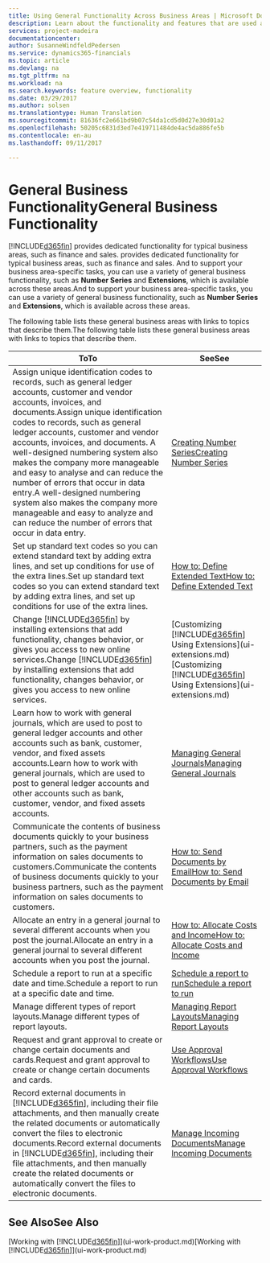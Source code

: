 ```yaml
---
title: Using General Functionality Across Business Areas | Microsoft Docs
description: Learn about the functionality and features that are used across business areas in Dynamics 365 for Financials.
services: project-madeira
documentationcenter: 
author: SusanneWindfeldPedersen
ms.service: dynamics365-financials
ms.topic: article
ms.devlang: na
ms.tgt_pltfrm: na
ms.workload: na
ms.search.keywords: feature overview, functionality
ms.date: 03/29/2017
ms.author: solsen
ms.translationtype: Human Translation
ms.sourcegitcommit: 81636fc2e661bd9b07c54da1cd5d0d27e30d01a2
ms.openlocfilehash: 50205c6831d3ed7e419711484de4ac5da886fe5b
ms.contentlocale: en-au
ms.lasthandoff: 09/11/2017

---
```

# <a name="general-business-functionality"></a><span data-ttu-id="4fcdd-103">General Business Functionality</span><span class="sxs-lookup"><span data-stu-id="4fcdd-103">General Business Functionality</span></span>
[!INCLUDE[d365fin](includes/d365fin_md.md)]<span data-ttu-id="4fcdd-104"> provides dedicated functionality for typical business areas, such as finance and sales.</span><span class="sxs-lookup"><span data-stu-id="4fcdd-104"> provides dedicated functionality for typical business areas, such as finance and sales.</span></span> <span data-ttu-id="4fcdd-105">And to support your business area-specific tasks, you can use a variety of general business functionality, such as **Number Series** and **Extensions**, which is available across these areas.</span><span class="sxs-lookup"><span data-stu-id="4fcdd-105">And to support your business area-specific tasks, you can use a variety of general business functionality, such as **Number Series** and **Extensions**, which is available across these areas.</span></span>

<span data-ttu-id="4fcdd-106">The following table lists these general business areas with links to topics that describe them.</span><span class="sxs-lookup"><span data-stu-id="4fcdd-106">The following table lists these general business areas with links to topics that describe them.</span></span>

| <span data-ttu-id="4fcdd-107">To</span><span class="sxs-lookup"><span data-stu-id="4fcdd-107">To</span></span> | <span data-ttu-id="4fcdd-108">See</span><span class="sxs-lookup"><span data-stu-id="4fcdd-108">See</span></span> |
| --- | --- |
| <span data-ttu-id="4fcdd-109">Assign unique identification codes to records, such as general ledger accounts, customer and vendor accounts, invoices, and documents.</span><span class="sxs-lookup"><span data-stu-id="4fcdd-109">Assign unique identification codes to records, such as general ledger accounts, customer and vendor accounts, invoices, and documents.</span></span> <span data-ttu-id="4fcdd-110">A well-designed numbering system also makes the company more manageable and easy to analyse and can reduce the number of errors that occur in data entry.</span><span class="sxs-lookup"><span data-stu-id="4fcdd-110">A well-designed numbering system also makes the company more manageable and easy to analyze and can reduce the number of errors that occur in data entry.</span></span> |[<span data-ttu-id="4fcdd-111">Creating Number Series</span><span class="sxs-lookup"><span data-stu-id="4fcdd-111">Creating Number Series</span></span>](ui-create-number-series.md) |
| <span data-ttu-id="4fcdd-112">Set up standard text codes so you can extend standard text by adding extra lines, and set up conditions for use of the extra lines.</span><span class="sxs-lookup"><span data-stu-id="4fcdd-112">Set up standard text codes so you can extend standard text by adding extra lines, and set up conditions for use of the extra lines.</span></span> |[<span data-ttu-id="4fcdd-113">How to: Define Extended Text</span><span class="sxs-lookup"><span data-stu-id="4fcdd-113">How to: Define Extended Text</span></span>](ui-how-define-ext-text.md) |
| <span data-ttu-id="4fcdd-114">Change [!INCLUDE[d365fin](includes/d365fin_md.md)] by installing extensions that add functionality, changes behavior, or gives you access to new online services.</span><span class="sxs-lookup"><span data-stu-id="4fcdd-114">Change [!INCLUDE[d365fin](includes/d365fin_md.md)] by installing extensions that add functionality, changes behavior, or gives you access to new online services.</span></span> |<span data-ttu-id="4fcdd-115">[Customizing [!INCLUDE[d365fin](includes/d365fin_md.md)] Using Extensions](ui-extensions.md)</span><span class="sxs-lookup"><span data-stu-id="4fcdd-115">[Customizing [!INCLUDE[d365fin](includes/d365fin_md.md)] Using Extensions](ui-extensions.md)</span></span> |
| <span data-ttu-id="4fcdd-116">Learn how to work with general journals, which are used to post to general ledger accounts and other accounts such as bank, customer, vendor, and fixed assets accounts.</span><span class="sxs-lookup"><span data-stu-id="4fcdd-116">Learn how to work with general journals, which are used to post to general ledger accounts and other accounts such as bank, customer, vendor, and fixed assets accounts.</span></span> |[<span data-ttu-id="4fcdd-117">Managing General Journals</span><span class="sxs-lookup"><span data-stu-id="4fcdd-117">Managing General Journals</span></span>](ui-work-general-journals.md) |
| <span data-ttu-id="4fcdd-118">Communicate the contents of business documents quickly to your business partners, such as the payment information on sales documents to customers.</span><span class="sxs-lookup"><span data-stu-id="4fcdd-118">Communicate the contents of business documents quickly to your business partners, such as the payment information on sales documents to customers.</span></span> |[<span data-ttu-id="4fcdd-119">How to: Send Documents by Email</span><span class="sxs-lookup"><span data-stu-id="4fcdd-119">How to: Send Documents by Email</span></span>](ui-how-send-documents-email.md) |
| <span data-ttu-id="4fcdd-120">Allocate an entry in a general journal to several different accounts when you post the journal.</span><span class="sxs-lookup"><span data-stu-id="4fcdd-120">Allocate an entry in a general journal to several different accounts when you post the journal.</span></span> |[<span data-ttu-id="4fcdd-121">How to: Allocate Costs and Income</span><span class="sxs-lookup"><span data-stu-id="4fcdd-121">How to: Allocate Costs and Income</span></span>](year-allocate-costs-income.md) |
| <span data-ttu-id="4fcdd-122">Schedule a report to run at a specific date and time.</span><span class="sxs-lookup"><span data-stu-id="4fcdd-122">Schedule a report to run at a specific date and time.</span></span> |[<span data-ttu-id="4fcdd-123">Schedule a report to run</span><span class="sxs-lookup"><span data-stu-id="4fcdd-123">Schedule a report to run</span></span>](ui-schedule-report.md) |
| <span data-ttu-id="4fcdd-124">Manage different types of report layouts.</span><span class="sxs-lookup"><span data-stu-id="4fcdd-124">Manage different types of report layouts.</span></span> |[<span data-ttu-id="4fcdd-125">Managing Report Layouts</span><span class="sxs-lookup"><span data-stu-id="4fcdd-125">Managing Report Layouts</span></span>](ui-manage-report-layouts.md) |
| <span data-ttu-id="4fcdd-126">Request and grant approval to create or change certain documents and cards.</span><span class="sxs-lookup"><span data-stu-id="4fcdd-126">Request and grant approval to create or change certain documents and cards.</span></span> |[<span data-ttu-id="4fcdd-127">Use Approval Workflows</span><span class="sxs-lookup"><span data-stu-id="4fcdd-127">Use Approval Workflows</span></span>](across-how-use-approval-workflows.md) |
| <span data-ttu-id="4fcdd-128">Record external documents in [!INCLUDE[d365fin](includes/d365fin_md.md)], including their file attachments, and then manually create the related documents or automatically convert the files to electronic documents.</span><span class="sxs-lookup"><span data-stu-id="4fcdd-128">Record external documents in [!INCLUDE[d365fin](includes/d365fin_md.md)], including their file attachments, and then manually create the related documents or automatically convert the files to electronic documents.</span></span> |[<span data-ttu-id="4fcdd-129">Manage Incoming Documents</span><span class="sxs-lookup"><span data-stu-id="4fcdd-129">Manage Incoming Documents</span></span>](across-income-documents.md) |

## <a name="see-also"></a><span data-ttu-id="4fcdd-130">See Also</span><span class="sxs-lookup"><span data-stu-id="4fcdd-130">See Also</span></span>
<span data-ttu-id="4fcdd-131">[Working with [!INCLUDE[d365fin](includes/d365fin_md.md)]](ui-work-product.md)</span><span class="sxs-lookup"><span data-stu-id="4fcdd-131">[Working with [!INCLUDE[d365fin](includes/d365fin_md.md)]](ui-work-product.md)</span></span>

